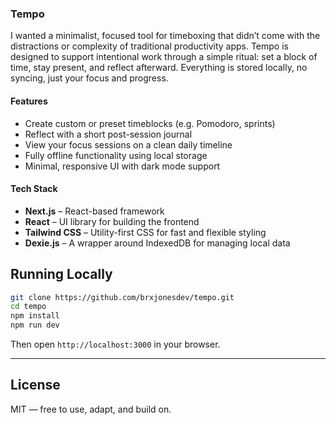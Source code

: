 ### Tempo

I wanted a minimalist, focused tool for timeboxing that didn’t come with the distractions or complexity of traditional productivity apps. Tempo is designed to support intentional work through a simple ritual: set a block of time, stay present, and reflect afterward. Everything is stored locally, no syncing, just your focus and progress.

#### Features

* Create custom or preset timeblocks (e.g. Pomodoro, sprints)
* Reflect with a short post-session journal
* View your focus sessions on a clean daily timeline
* Fully offline functionality using local storage
* Minimal, responsive UI with dark mode support

#### Tech Stack

* **Next.js** – React-based framework 
* **React** – UI library for building the frontend
* **Tailwind CSS** – Utility-first CSS for fast and flexible styling
* **Dexie.js** – A wrapper around IndexedDB for managing local data


## Running Locally

```bash
git clone https://github.com/brxjonesdev/tempo.git
cd tempo
npm install
npm run dev
```

Then open `http://localhost:3000` in your browser.

---

## License

MIT — free to use, adapt, and build on.
